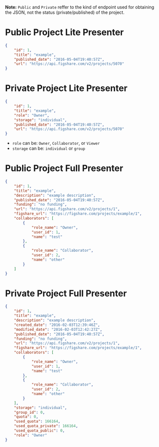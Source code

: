 
**Note:** `Public` and `Private` reffer to the kind of endpoint used for obtaining the JSON,
not the status (private/published) of the project.


Public Project Lite Presenter
=============================

```json
{
    "id": 1, 
    "title": "example",
    "published_date": "2016-05-04T19:40:57Z",
    "url": "https://api.figshare.com/v2/projects/5070"
}
```


Private Project Lite Presenter
=============================

```json
{
    "id": 1,
    "title": "example",
    "role": "Owner",
    "storage": "individual",
    "published_date": "2016-05-04T19:40:57Z",
    "url": "https://api.figshare.com/v2/projects/5070"
}
```

* `role` can be: `Owner`, `Collaborator`, or `Viewer`
* `storage` can be: `individual` or `group`


Public Project Full Presenter
=============================

```json
{
    "id": 1, 
    "title": "example", 
    "description": "example description",
    "published_date": "2016-05-04T19:40:57Z",
    "funding": "no funding",
    "url": "https://api.figshare.com/v2/projects/1",
    "figshare_url": "https://figshare.com/projects/example/1",
    "collaborators": [
        {
            "role_name": "Owner",
            "user_id": 1,
            "name": "test"
        },
        {
            "role_name": "Collaborator",
            "user_id": 2,
            "name": "other"
        }
    ]
}
```


Private Project Full Presenter
=============================

```json
{
    "id": 1,
    "title": "example",
    "description": "example description",
    "created_date": "2016-02-03T12:39:46Z",
    "modified_date": "2016-02-03T12:42:27Z",
    "published_date": "2016-05-04T19:40:57Z",
    "funding": "no funding",
    "url": "https://api.figshare.com/v2/projects/1",
    "figshare_url": "https://figshare.com/projects/example/1",
    "collaborators": [
        {
            "role_name": "Owner",
            "user_id": 1,
            "name": "test"
        },
        {
            "role_name": "Collaborator",
            "user_id": 2,
            "name": "other"
        }
    ],
    "storage": "individual",
    "group_id": 0,
    "quota": 0,
    "used_quota": 166164,
    "used_quota_private": 166164,
    "used_quota_public": 0,
    "role": "Owner"
}
```
